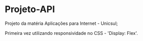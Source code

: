 # Projeto-API
Projeto da matéria Aplicações para Internet - Unicsul;

Primeira vez utilizando responsividade no CSS - 'Display: Flex'.
